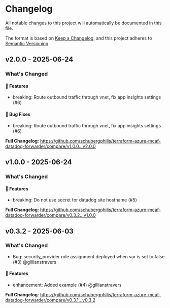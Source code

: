 # Changelog

All notable changes to this project will automatically be documented in this file.

The format is based on [Keep a Changelog](https://keepachangelog.com/en/1.0.0/), and this project adheres to [Semantic Versioning](https://semver.org/spec/v2.0.0.html).

## v2.0.0 - 2025-06-24

### What's Changed

#### 🚀 Features

* breaking: Route outbound traffic through vnet, fix app insights settings (#6)

#### 🐛 Bug Fixes

* breaking: Route outbound traffic through vnet, fix app insights settings (#6)

**Full Changelog**: https://github.com/schubergphilis/terraform-azure-mcaf-datadog-forwarder/compare/v1.0.0...v2.0.0

## v1.0.0 - 2025-06-24

### What's Changed

#### 🚀 Features

* breaking: Do not use secret for datadog site hostname (#5)

**Full Changelog**: https://github.com/schubergphilis/terraform-azure-mcaf-datadog-forwarder/compare/v0.3.2...v1.0.0

## v0.3.2 - 2025-06-03

### What's Changed

* Bug: security_provider role assignment deployed when var is set to false (#3) @gillianstravers

#### 🚀 Features

* enhancement: Added example (#4) @gillianstravers

**Full Changelog**: https://github.com/schubergphilis/terraform-azure-mcaf-datadog-forwarder/compare/v0.3.1...v0.3.2
